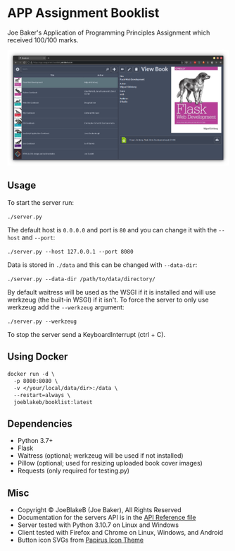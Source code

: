 # APP Assignment Booklist

Joe Baker's Application of Programming Principles Assignment which received 100/100 marks.

![Example Screenshot](https://github.com/joeblakeb/app-assignment-booklist/blob/master/Screenshot.png?raw=true)

## Usage

To start the server run:

`./server.py`

The default host is `0.0.0.0` and port is `80` and you can change it with the `--host` and `--port`:

`./server.py --host 127.0.0.1 --port 8080`

Data is stored in `./data` and this can be changed with `--data-dir`:

`./server.py --data-dir /path/to/data/directory/`

By default waitress will be used as the WSGI if it is installed and will use werkzeug (the built-in WSGI) if it isn't. To force the server to only use werkzeug add the `--werkzeug` argument:

`./server.py --werkzeug`

To stop the server send a KeyboardInterrupt (ctrl + C).

## Using Docker

```
docker run -d \
  -p 8080:8080 \
  -v </your/local/data/dir>:/data \
  --restart=always \
  joeblakeb/booklist:latest
```

## Dependencies

- Python 3.7+
- Flask
- Waitress (optional; werkzeug will be used if not installed)
- Pillow (optional; used for resizing uploaded book cover images)
- Requests (only required for testing.py)

## Misc

- Copyright © JoeBlakeB (Joe Baker), All Rights Reserved
- Documentation for the servers API is in the [API Reference file](APIReference.md)
- Server tested with Python 3.10.7 on Linux and Windows
- Client tested with Firefox and Chrome on Linux, Windows, and Android
- Button icon SVGs from [Papirus Icon Theme](https://github.com/PapirusDevelopmentTeam/papirus-icon-theme)
